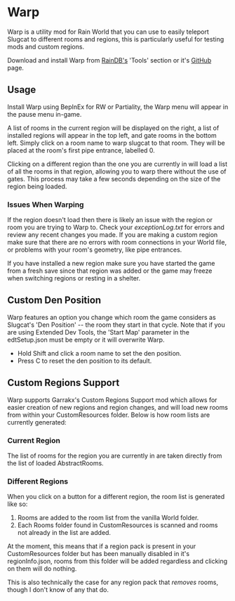 # Warp

Warp is a utility mod for Rain World that you can use to easily teleport Slugcat to different rooms and regions, this is particularly useful for testing mods and custom regions.

Download and install Warp from [RainDB's](https://www.raindb.net) 'Tools' section or it's [GitHub](https://github.com/LeeMoriya/Warp) page.

## Usage

Install Warp using BepInEx for RW or Partiality, the Warp menu will appear in the pause menu in-game.

A list of rooms in the current region will be displayed on the right, a list of installed regions will appear in the top left, and gate rooms in the bottom left. Simply click on a room name to warp slugcat to that room. They will be placed at the room's first pipe entrance, labelled 0.

Clicking on a different region than the one you are currently in will load a list of all the rooms in that region, allowing you to warp there without the use of gates. This process may take a few seconds depending on the size of the region being loaded. 

### Issues When Warping

If the region doesn't load then there is likely an issue with the region or room you are trying to Warp to. Check your *exceptionLog.txt* for errors and review any recent changes you made. If you are making a custom region make sure that there are no errors with room connections in your World file, or problems with your room's geometry, like pipe entrances. 

If you have installed a new region make sure you have started the game from a fresh save since that region was added or the game may freeze when switching regions or resting in a shelter.

## Custom Den Position

Warp features an option you change which room the game considers as Slugcat's 'Den Position' -- the room they start in that cycle. Note that if you are using Extended Dev Tools, the 'Start Map' parameter in the edtSetup.json must be empty or it will overwrite Warp.

- Hold Shift and click a room name to set the den position.
- Press C to reset the den position to its default.

## Custom Regions Support

Warp supports Garrakx's Custom Regions Support mod which allows for easier creation of new regions and region changes, and will load new rooms from within your CustomResources folder. Below is how room lists are currently generated:

### Current Region

The list of rooms for the region you are currently in are taken directly from the list of loaded AbstractRooms.

### Different Regions

When you click on a button for a different region, the room list is generated like so:

1. Rooms are added to the room list from the vanilla World folder.
2. Each Rooms folder found in CustomResources is scanned and rooms not already in the list are added.

At the moment, this means that if a region pack is present in your CustomResources folder but has been manually disabled in it's regionInfo.json, rooms from this folder will be added regardless and clicking on them will do nothing.

This is also technically the case for any region pack that *removes* rooms, though I don't know of any that do.
